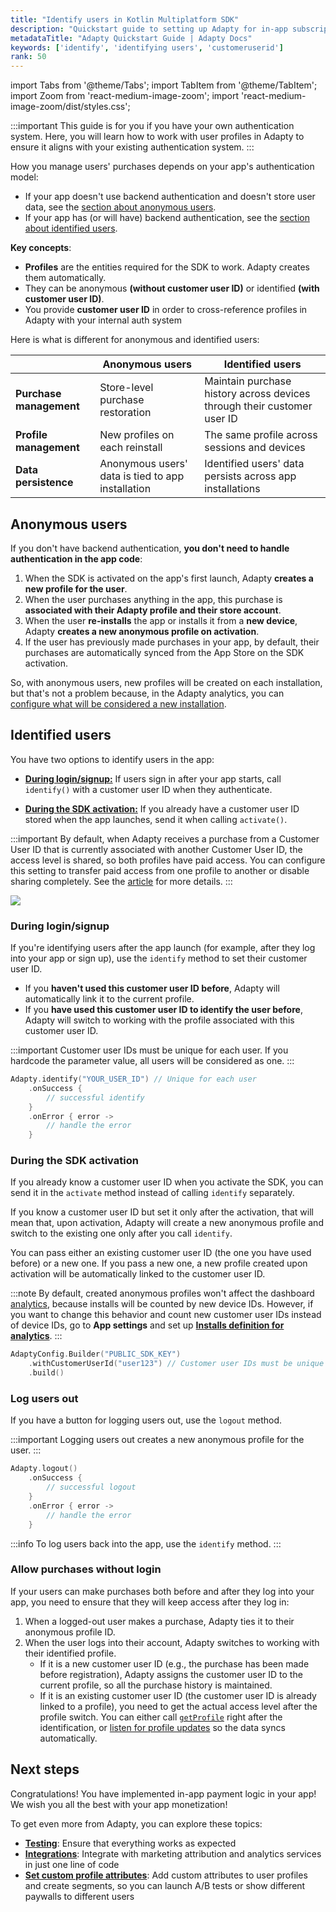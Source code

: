 ```yaml
---
title: "Identify users in Kotlin Multiplatform SDK"
description: "Quickstart guide to setting up Adapty for in-app subscription management in KMP."
metadataTitle: "Adapty Quickstart Guide | Adapty Docs"
keywords: ['identify', 'identifying users', 'customeruserid']
rank: 50
---
```

import Tabs from '@theme/Tabs';
import TabItem from '@theme/TabItem';
import Zoom from 'react-medium-image-zoom';
import 'react-medium-image-zoom/dist/styles.css';

:::important
This guide is for you if you have your own authentication system. Here, you will learn how to work with user profiles in Adapty to ensure it aligns with your existing authentication system.
:::

How you manage users' purchases depends on your app's authentication model:
- If your app doesn't use backend authentication and doesn't store user data, see the [section about anonymous users](#anonymous-users).
- If your app has (or will have) backend authentication, see the [section about identified users](#identified-users).

**Key concepts**:
- **Profiles** are the entities required for the SDK to work. Adapty creates them automatically.
- They can be anonymous **(without customer user ID)** or identified **(with customer user ID)**.
- You provide **customer user ID** in order to cross-reference profiles in Adapty with your internal auth system

Here is what is different for anonymous and identified users:

|                         | Anonymous users                                   | Identified users                                                        |
|-------------------------|---------------------------------------------------|-------------------------------------------------------------------------|
| **Purchase management** | Store-level purchase restoration                  | Maintain purchase history across devices through their customer user ID |
| **Profile management**  | New profiles on each reinstall                    | The same profile across sessions and devices                            |
| **Data persistence**    | Anonymous users' data is tied to app installation | Identified users' data persists across app installations                |


## Anonymous users

If you don't have backend authentication, **you don't need to handle authentication in the app code**:

1. When the SDK is activated on the app's first launch, Adapty **creates a new profile for the user**.
2. When the user purchases anything in the app, this purchase is **associated with their Adapty profile and their store account**.
3. When the user **re-installs** the app or installs it from a **new device**, Adapty **creates a new anonymous profile on activation**.
4. If the user has previously made purchases in your app, by default, their purchases are automatically synced from the App Store on the SDK activation.

So, with anonymous users, new profiles will be created on each installation, but that's not a problem because, in the Adapty analytics, you can [configure what will be considered a new installation](general#4-installs-definition-for-analytics).

## Identified users

You have two options to identify users in the app:

- [**During login/signup:**](#during-loginsignup) If users sign in after your app starts, call `identify()` with a customer user ID when they authenticate.

- [**During the SDK activation:**](#during-the-sdk-activation) If you already have a customer user ID stored when the app launches, send it when calling `activate()`.

:::important
By default, when Adapty receives a purchase from a Customer User ID that is currently associated with another Customer User ID, the access level is shared, so both profiles have paid access. You can configure this setting to transfer paid access from one profile to another or disable sharing completely. See the [article](general#6-sharing-purchases-between-user-accounts) for more details.
:::

<Zoom>
  <img src={require('./img/identify-diagram.webp').default}
  style={{
    border: '1px solid #727272', /* border width and color */
    width: '700px', /* image width */
    display: 'block', /* for alignment */
    margin: '0 auto' /* center alignment */
  }}
/>
</Zoom>

### During login/signup

If you're identifying users after the app launch (for example, after they log into your app or sign up), use the `identify` method to set their customer user ID.

- If you **haven't used this customer user ID before**, Adapty will automatically link it to the current profile.
- If you **have used this customer user ID to identify the user before**, Adapty will switch to working with the profile associated with this customer user ID.

:::important
Customer user IDs must be unique for each user. If you hardcode the parameter value, all users will be considered as one.
:::

```kotlin showLineNumbers
Adapty.identify("YOUR_USER_ID") // Unique for each user
    .onSuccess {
        // successful identify
    }
    .onError { error ->
        // handle the error
    }
```

### During the SDK activation

If you already know a customer user ID when you activate the SDK, you can send it in the `activate` method instead of calling `identify` separately.

If you know a customer user ID but set it only after the activation, that will mean that, upon activation, Adapty will create a new anonymous profile and switch to the existing one only after you call `identify`.

You can pass either an existing customer user ID (the one you have used before) or a new one. If you pass a new one, a new profile created upon activation will be automatically linked to the customer user ID.

:::note
By default, created anonymous profiles won't affect the dashboard [analytics](analytics-charts.md), because installs will be counted by new device IDs. However, if you want to change this behavior and count new customer user IDs instead of device IDs, go to **App settings** and set up [**Installs definition for analytics**](general#4-installs-definition-for-analytics).
:::

```kotlin showLineNumbers
AdaptyConfig.Builder("PUBLIC_SDK_KEY")
    .withCustomerUserId("user123") // Customer user IDs must be unique for each user. If you hardcode the parameter value, all users will be considered as one.
    .build()
```


### Log users out

If you have a button for logging users out, use the `logout` method.

:::important
Logging users out creates a new anonymous profile for the user.
:::

```kotlin showLineNumbers
Adapty.logout()
    .onSuccess {
        // successful logout
    }
    .onError { error ->
        // handle the error
    }
```

:::info
To log users back into the app, use the `identify` method.
:::

### Allow purchases without login

If your users can make purchases both before and after they log into your app, you need to ensure that they will keep access after they log in:

1. When a logged-out user makes a purchase, Adapty ties it to their anonymous profile ID.
2. When the user logs into their account, Adapty switches to working with their identified profile.
    - If it is a new customer user ID (e.g., the purchase has been made before registration), Adapty assigns the customer user ID to the current profile, so all the purchase history is maintained.
    - If it is an existing customer user ID (the customer user ID is already linked to a profile), you need to get the actual access level after the profile switch. You can either call [`getProfile`](kmp-check-subscription-status.md) right after the identification, or [listen for profile updates](kmp-check-subscription-status.md) so the data syncs automatically.

## Next steps

Congratulations! You have implemented in-app payment logic in your app! We wish you all the best with your app monetization!

To get even more from Adapty, you can explore these topics:
- [**Testing**](troubleshooting-test-purchases.md): Ensure that everything works as expected
- [**Integrations**](configuration.md): Integrate with marketing attribution and analytics services in just one line of code
- [**Set custom profile attributes**](kmp-setting-user-attributes.md): Add custom attributes to user profiles and create segments, so you can launch A/B tests or show different paywalls to different users